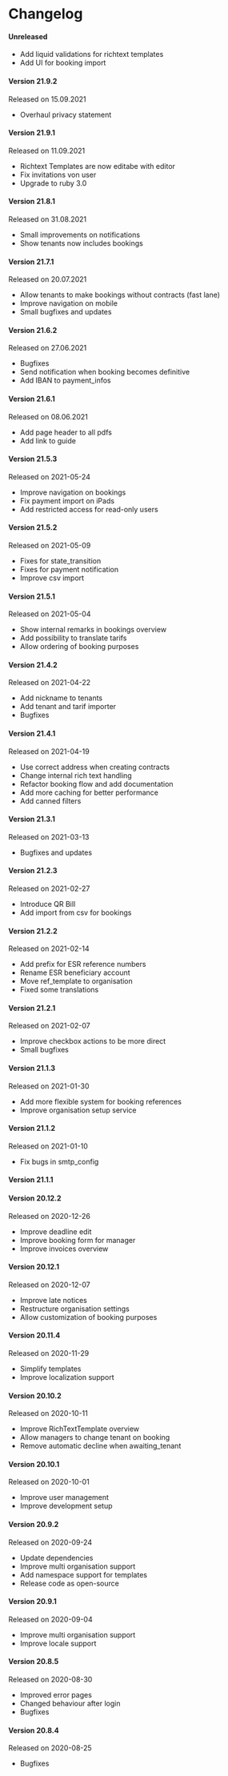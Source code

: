 # Changelog

#### Unreleased

- Add liquid validations for richtext templates
- Add UI for booking import

#### Version 21.9.2

Released on 15.09.2021

- Overhaul privacy statement

#### Version 21.9.1

Released on 11.09.2021

- Richtext Templates are now editabe with editor
- Fix invitations von user
- Upgrade to ruby 3.0

#### Version 21.8.1

Released on 31.08.2021

- Small improvements on notifications
- Show tenants now includes bookings

#### Version 21.7.1

Released on 20.07.2021

- Allow tenants to make bookings without contracts (fast lane)
- Improve navigation on mobile
- Small bugfixes and updates

#### Version 21.6.2

Released on 27.06.2021

- Bugfixes
- Send notification when booking becomes definitive
- Add IBAN to payment_infos

#### Version 21.6.1

Released on 08.06.2021

- Add page header to all pdfs
- Add link to guide

#### Version 21.5.3

Released on 2021-05-24

- Improve navigation on bookings
- Fix payment import on iPads
- Add restricted access for read-only users

#### Version 21.5.2

Released on 2021-05-09

- Fixes for state_transition
- Fixes for payment notification
- Improve csv import

#### Version 21.5.1

Released on 2021-05-04

- Show internal remarks in bookings overview
- Add possibility to translate tarifs
- Allow ordering of booking purposes

#### Version 21.4.2

Released on 2021-04-22

- Add nickname to tenants
- Add tenant and tarif importer
- Bugfixes

#### Version 21.4.1

Released on 2021-04-19

- Use correct address when creating contracts
- Change internal rich text handling
- Refactor booking flow and add documentation
- Add more caching for better performance
- Add canned filters

#### Version 21.3.1

Released on 2021-03-13

- Bugfixes and updates

#### Version 21.2.3

Released on 2021-02-27

- Introduce QR Bill
- Add import from csv for bookings

#### Version 21.2.2

Released on 2021-02-14

- Add prefix for ESR reference numbers
- Rename ESR beneficiary account
- Move ref_template to organisation
- Fixed some translations

#### Version 21.2.1

Released on 2021-02-07

- Improve checkbox actions to be more direct
- Small bugfixes

#### Version 21.1.3

Released on 2021-01-30

- Add more flexible system for booking references
- Improve organisation setup service

#### Version 21.1.2

Released on 2021-01-10

- Fix bugs in smtp_config

#### Version 21.1.1

#### Version 20.12.2

Released on 2020-12-26

- Improve deadline edit
- Improve booking form for manager
- Improve invoices overview

#### Version 20.12.1

Released on 2020-12-07

- Improve late notices
- Restructure organisation settings
- Allow customization of booking purposes

#### Version 20.11.4

Released on 2020-11-29

- Simplify templates
- Improve localization support

#### Version 20.10.2

Released on 2020-10-11

- Improve RichTextTemplate overview
- Allow managers to change tenant on booking
- Remove automatic decline when awaiting_tenant

#### Version 20.10.1

Released on 2020-10-01

- Improve user management
- Improve development setup

#### Version 20.9.2

Released on 2020-09-24

- Update dependencies
- Improve multi organisation support
- Add namespace support for templates
- Release code as open-source

#### Version 20.9.1

Released on 2020-09-04

- Improve multi organisation support
- Improve locale support

#### Version 20.8.5

Released on 2020-08-30

- Improved error pages
- Changed behaviour after login
- Bugfixes

#### Version 20.8.4

Released on 2020-08-25

- Bugfixes

